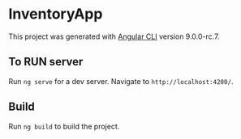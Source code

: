 # InventoryApp

This project was generated with [Angular CLI](https://github.com/angular/angular-cli) version 9.0.0-rc.7.

## To RUN server

Run `ng serve` for a dev server. Navigate to `http://localhost:4200/`. 

## Build

Run `ng build` to build the project. 
